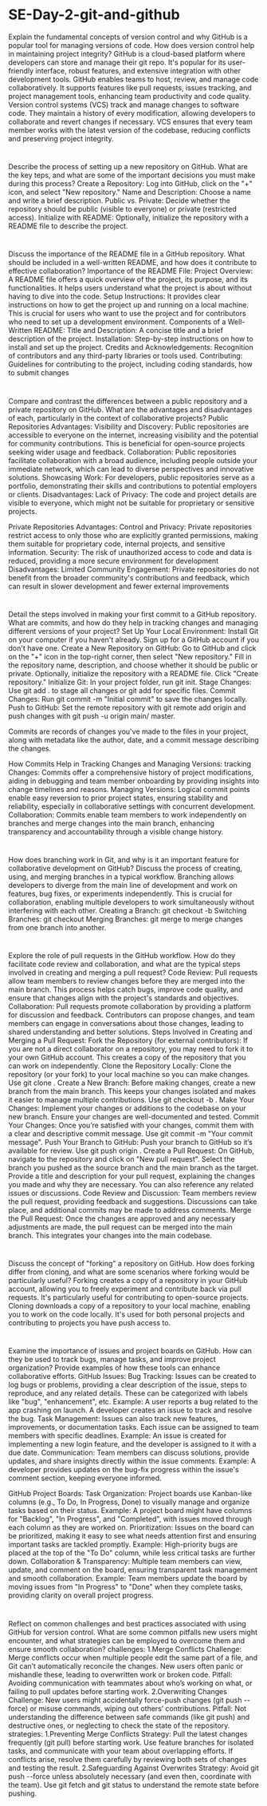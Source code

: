 # SE-Day-2-git-and-github

Explain the fundamental concepts of version control and why GitHub is a popular tool for managing versions of code. How does version control help in maintaining project integrity?
GitHub is a cloud-based platform where developers can store and manage their git repo. It's popular for its user-friendly interface, robust features, and extensive integration with other development tools. GitHub enables teams to host, review, and manage code collaboratively. It supports features like pull requests, issues tracking, and project management tools, enhancing team productivity and code quality.
Version control systems (VCS) track and manage changes to software code. They maintain a history of every modification, allowing developers to collaborate and revert changes if necessary. VCS ensures that every team member works with the latest version of the codebase, reducing conflicts and preserving project integrity.
#
Describe the process of setting up a new repository on GitHub. What are the key teps, and what are some of the important decisions you must make during this process?
Create a Repository: Log into GitHub, click on the "+" icon, and select "New repository."
Name and Description: Choose a name and write a brief description.
Public vs. Private: Decide whether the repository should be public (visible to everyone) or private (restricted access).
Initialize with README: Optionally, initialize the repository with a README file to describe the project.
#
Discuss the importance of the README file in a GitHub repository. What should be included in a well-written README, and how does it contribute to effective collaboration?
Importance of the README File:
Project Overview: A README file offers a quick overview of the project, its purpose, and its functionalities. It helps users understand what the project is about without having to dive into the code.
Setup Instructions: It provides clear instructions on how to get the project up and running on a local machine. This is crucial for users who want to use the project and for contributors who need to set up a development environment.
Components of a Well-Written README:
Title and Description: A concise title and a brief description of the project.
Installation: Step-by-step instructions on how to install and set up the project.
Credits and Acknowledgements: Recognition of contributors and any third-party libraries or tools used.
Contributing: Guidelines for contributing to the project, including coding standards, how to submit changes
#
Compare and contrast the differences between a public repository and a private repository on GitHub. What are the advantages and disadvantages of each, particularly in the context of collaborative projects?
Public Repositories
Advantages:
Visibility and Discovery: Public repositories are accessible to everyone on the internet, increasing visibility and the potential for community contributions. This is beneficial for open-source projects seeking wider usage and feedback.
Collaboration: Public repositories facilitate collaboration with a broad audience, including people outside your immediate network, which can lead to diverse perspectives and innovative solutions.
Showcasing Work: For developers, public repositories serve as a portfolio, demonstrating their skills and contributions to potential employers or clients.
Disadvantages:
Lack of Privacy: The code and project details are visible to everyone, which might not be suitable for proprietary or sensitive projects.

Private Repositories
Advantages:
Control and Privacy: Private repositories restrict access to only those who are explicitly granted permissions, making them suitable for proprietary code, internal projects, and sensitive information.
Security: The risk of unauthorized access to code and data is reduced, providing a more secure environment for development
Disadvantages:
Limited Community Engagement: Private repositories do not benefit from the broader community's contributions and feedback, which can result in slower development and fewer external improvements
#
Detail the steps involved in making your first commit to a GitHub repository. What are commits, and how do they help in tracking changes and managing different versions of your project?
Set Up Your Local Environment:
Install Git on your computer if you haven't already.
Sign up for a GitHub account if you don't have one.
Create a New Repository on GitHub:
Go to GitHub and click on the "+" icon in the top-right corner, then select "New repository."
Fill in the repository name, description, and choose whether it should be public or private.
Optionally, initialize the repository with a README file.
Click "Create repository."
Initialize Git: In your project folder, run git init.
Stage Changes: Use git add . to stage all changes or git add <file> for specific files.
Commit Changes: Run git commit -m "Initial commit" to save the changes locally.
Push to GitHub: Set the remote repository with git remote add origin <repository-url> and push changes with git push -u origin main/ master.

Commits are records of changes you've made to the files in your project, along with metadata like the author, date, and a commit message describing the changes. 

How Commits Help in Tracking Changes and Managing Versions:
tracking Changes: Commits offer a comprehensive history of project modifications, aiding in debugging and team member onboarding by providing insights into change timelines and reasons.
Managing Versions: Logical commit points enable easy reversion to prior project states, ensuring stability and reliability, especially in collaborative settings with concurrent development.
Collaboration: Commits enable team members to work independently on branches and merge changes into the main branch, enhancing transparency and accountability through a visible change history.
#
How does branching work in Git, and why is it an important feature for collaborative development on GitHub? Discuss the process of creating, using, and merging branches in a typical workflow.
Branching allows developers to diverge from the main line of development and work on features, bug fixes, or experiments independently. This is crucial for collaboration, enabling multiple developers to work simultaneously without interfering with each other.
Creating a Branch: git checkout -b <new-branch-name>
Switching Branches: git checkout <branch-name>
Merging Branches: git merge <branch-name> to merge changes from one branch into another.
#
Explore the role of pull requests in the GitHub workflow. How do they facilitate code review and collaboration, and what are the typical steps involved in creating and merging a pull request?
Code Review:
Pull requests allow team members to review changes before they are merged into the main branch. This process helps catch bugs, improve code quality, and ensure that changes align with the project's standards and objectives.
Collaboration:
Pull requests promote collaboration by providing a platform for discussion and feedback. Contributors can propose changes, and team members can engage in conversations about those changes, leading to shared understanding and better solutions.
Steps Involved in Creating and Merging a Pull Request:
Fork the Repository (for external contributors):
If you are not a direct collaborator on a repository, you may need to fork it to your own GitHub account. This creates a copy of the repository that you can work on independently.
Clone the Repository Locally:
Clone the repository (or your fork) to your local machine so you can make changes. Use git clone <repository-url>.
Create a New Branch:
Before making changes, create a new branch from the main branch. This keeps your changes isolated and makes it easier to manage multiple contributions. Use git checkout -b <new-branch-name>.
Make Your Changes:
Implement your changes or additions to the codebase on your new branch. Ensure your changes are well-documented and tested.
Commit Your Changes:
Once you’re satisfied with your changes, commit them with a clear and descriptive commit message. Use git commit -m "Your commit message".
Push Your Branch to GitHub:
Push your branch to GitHub so it’s available for review. Use git push origin <new-branch-name>.
Create a Pull Request:
On GitHub, navigate to the repository and click on "New pull request". Select the branch you pushed as the source branch and the main branch as the target.
Provide a title and description for your pull request, explaining the changes you made and why they are necessary. You can also reference any related issues or discussions.
Code Review and Discussion:
Team members review the pull request, providing feedback and suggestions. Discussions can take place, and additional commits may be made to address comments.
Merge the Pull Request:
Once the changes are approved and any necessary adjustments are made, the pull request can be merged into the main branch. This integrates your changes into the main codebase.
#
Discuss the concept of "forking" a repository on GitHub. How does forking differ from cloning, and what are some scenarios where forking would be particularly useful?
Forking creates a copy of a repository in your GitHub account, allowing you to freely experiment and contribute back via pull requests. It's particularly useful for contributing to open-source projects.
Cloning downloads a copy of a repository to your local machine, enabling you to work on the code locally. It's used for both personal projects and contributing to projects you have push access to.
#
Examine the importance of issues and project boards on GitHub. How can they be used to track bugs, manage tasks, and improve project organization? Provide examples of how these tools can enhance collaborative efforts.
GitHub Issues:
Bug Tracking: Issues can be created to log bugs or problems, providing a clear description of the issue, steps to reproduce, and any related details. These can be categorized with labels like "bug", "enhancement", etc.
Example: A user reports a bug related to the app crashing on launch. A developer creates an issue to track and resolve the bug.
Task Management: Issues can also track new features, improvements, or documentation tasks. Each issue can be assigned to team members with specific deadlines.
Example: An issue is created for implementing a new login feature, and the developer is assigned to it with a due date.
Communication: Team members can discuss solutions, provide updates, and share insights directly within the issue comments.
Example: A developer provides updates on the bug-fix progress within the issue's comment section, keeping everyone informed.

GitHub Project Boards:
Task Organization: Project boards use Kanban-like columns (e.g., To Do, In Progress, Done) to visually manage and organize tasks based on their status.
Example: A project board might have columns for "Backlog", "In Progress", and "Completed", with issues moved through each column as they are worked on.
Prioritization: Issues on the board can be prioritized, making it easy to see what needs attention first and ensuring important tasks are tackled promptly.
Example: High-priority bugs are placed at the top of the "To Do" column, while less critical tasks are further down.
Collaboration & Transparency: Multiple team members can view, update, and comment on the board, ensuring transparent task management and smooth collaboration.
Example: Team members update the board by moving issues from "In Progress" to "Done" when they complete tasks, providing clarity on overall project progress.
#
Reflect on common challenges and best practices associated with using GitHub for version control. What are some common pitfalls new users might encounter, and what strategies can be employed to overcome them and ensure smooth collaboration?
challenges:
1.Merge Conflicts
Challenge: Merge conflicts occur when multiple people edit the same part of a file, and Git can’t automatically reconcile the changes. New users often panic or mishandle these, leading to overwritten work or broken code.
Pitfall: Avoiding communication with teammates about who’s working on what, or failing to pull updates before starting work.
2.Overwriting Changes
Challenge: New users might accidentally force-push changes (git push --force) or misuse commands, wiping out others’ contributions.
Pitfall: Not understanding the difference between safe commands (like git push) and destructive ones, or neglecting to check the state of the repository.
strategies:
1.Preventing Merge Conflicts
Strategy: Pull the latest changes frequently (git pull) before starting work. Use feature branches for isolated tasks, and communicate with your team about overlapping efforts. If conflicts arise, resolve them carefully by reviewing both sets of changes and testing the result.
2.Safeguarding Against Overwrites
Strategy: Avoid git push --force unless absolutely necessary (and even then, coordinate with the team). Use git fetch and git status to understand the remote state before pushing. 
